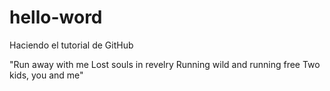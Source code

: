 # hello-word
Haciendo el tutorial de GitHub

"Run away with me
Lost souls in revelry
Running wild and running free
Two kids, you and me"
